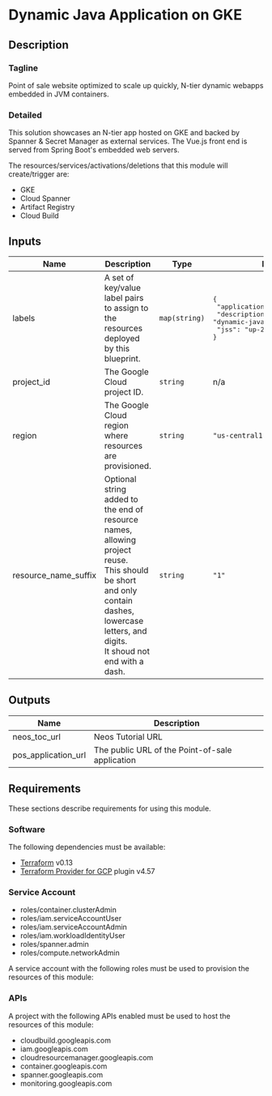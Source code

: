 # Dynamic Java Application on GKE

## Description

### Tagline

Point of sale website optimized to scale up quickly, N-tier dynamic webapps embedded in JVM containers.

### Detailed

This solution showcases an N-tier app hosted on GKE and backed by Spanner & Secret Manager as external services. The Vue.js front end is served from Spring Boot's embedded web servers.

The resources/services/activations/deletions that this module will create/trigger are:

- GKE
- Cloud Spanner
- Artifact Registry
- Cloud Build



<!-- BEGINNING OF PRE-COMMIT-TERRAFORM DOCS HOOK -->
## Inputs

| Name | Description | Type | Default | Required |
|------|-------------|------|---------|:--------:|
| labels | A set of key/value label pairs to assign to the resources deployed by this<br>    blueprint. | `map(string)` | <pre>{<br>  "application": "point-of-sale",<br>  "description": "dynamic-java-application-gke",<br>  "jss": "up-2-2"<br>}</pre> | no |
| project\_id | The Google Cloud project ID. | `string` | n/a | yes |
| region | The Google Cloud region where resources are provisioned. | `string` | `"us-central1"` | no |
| resource\_name\_suffix | Optional string added to the end of resource names, allowing project reuse.<br>  This should be short and only contain dashes, lowercase letters, and digits.<br>  It shoud not end with a dash. | `string` | `"1"` | no |

## Outputs

| Name | Description |
|------|-------------|
| neos\_toc\_url | Neos Tutorial URL |
| pos\_application\_url | The public URL of the Point-of-sale application |

<!-- END OF PRE-COMMIT-TERRAFORM DOCS HOOK -->

## Requirements

These sections describe requirements for using this module.

### Software

The following dependencies must be available:

- [Terraform](https://developer.hashicorp.com/terraform/downloads) v0.13
- [Terraform Provider for GCP](https://registry.terraform.io/providers/hashicorp/google/latest/docs) plugin v4.57

### Service Account

- roles/container.clusterAdmin
- roles/iam.serviceAccountUser
- roles/iam.serviceAccountAdmin
- roles/iam.workloadIdentityUser
- roles/spanner.admin
- roles/compute.networkAdmin


A service account with the following roles must be used to provision
the resources of this module:

### APIs

A project with the following APIs enabled must be used to host the
resources of this module:

- cloudbuild.googleapis.com
- iam.googleapis.com
- cloudresourcemanager.googleapis.com
- container.googleapis.com
- spanner.googleapis.com
- monitoring.googleapis.com


